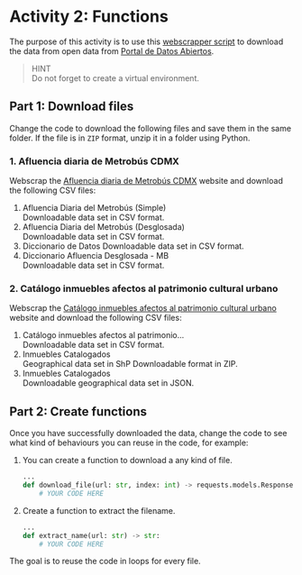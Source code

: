 # Activity 2: Functions

The purpose of this activity is to use this [webscrapper script](webscrapper-open-data.py) to download the data from open data from [Portal de Datos Abiertos](https://datos.cdmx.gob.mx/dataset).

> HINT  
Do not forget to create a virtual environment.

## Part 1: Download files

Change the code to download the following files and save them in the same folder. If the file is in `ZIP` format, unzip it in a folder using Python.

### 1. Afluencia diaria de Metrobús CDMX

Webscrap the [Afluencia diaria de Metrobús CDMX](https://datos.cdmx.gob.mx/dataset/afluencia-diaria-de-metrobus-cdmx) website and download the following CSV files:

1. Afluencia Diaria del Metrobús (Simple)  
    Downloadable data set in CSV format.
2. Afluencia Diaria del Metrobús (Desglosada)  
    Downloadable data set in CSV format.  
3. Diccionario de Datos
    Downloadable data set in CSV format.  
4. Diccionario Afluencia Desglosada - MB  
    Downloadable data set in CSV format.

### 2. Catálogo inmuebles afectos al patrimonio cultural urbano

Webscrap the [Catálogo inmuebles afectos al patrimonio cultural urbano](https://datos.cdmx.gob.mx/dataset/inmuebles-catalogados) website and download the following CSV files:

1. Catálogo inmuebles afectos al patrimonio...  
    Downloadable data set in CSV format.
2. Inmuebles Catalogados  
    Geographical data set in ShP Downloadable format in ZIP.
3. Inmuebles Catalogados  
    Downloadable geographical data set in JSON.

## Part 2: Create functions

Once you have successfully downloaded the data, change the code to see what kind of behaviours you can reuse in the code, for example:

1. You can create a function to download a any kind of file.

    ```python
    ...
    def download_file(url: str, index: int) -> requests.models.Response:
        # YOUR CODE HERE
    ```

2. Create a function to extract the filename.

    ```python
    ...
    def extract_name(url: str) -> str:
        # YOUR CODE HERE
    ```

The goal is to reuse the code in loops for every file.
